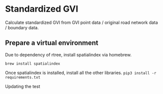 # Standardized GVI
Calculate standardized GVI from GVI point data / original road network data / boundary data.

## Prepare a virtual environment
Due to dependency of rtree, install spatialindex via homebrew.

`brew install spatialindex`

Once spatialindex is installed, install all the other libraries.
`pip3 install -r requirements.txt`

Updating the test